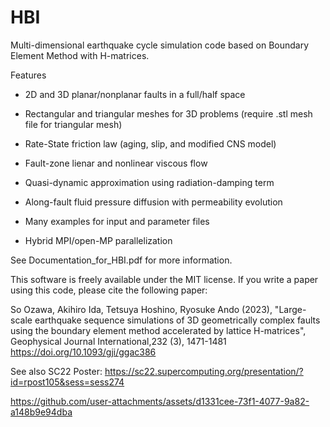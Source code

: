 # HBI
Multi-dimensional earthquake cycle simulation code based on Boundary Element Method with H-matrices.

Features

- 2D and 3D planar/nonplanar faults in a full/half space

- Rectangular and triangular meshes for 3D problems (require .stl mesh file for triangular mesh)

- Rate-State friction law (aging, slip, and modified CNS model)

- Fault-zone lienar and nonlinear viscous flow

- Quasi-dynamic approximation using radiation-damping term

- Along-fault fluid pressure diffusion with permeability evolution

- Many examples for input and parameter files

- Hybrid MPI/open-MP parallelization

See Documentation_for_HBI.pdf for more information.

This software is freely available under the MIT license.
If you write a paper using this code, please cite the following paper:

So Ozawa, Akihiro Ida, Tetsuya Hoshino, Ryosuke Ando (2023),
"Large-scale earthquake sequence simulations of 3D geometrically complex faults using the boundary element method accelerated by lattice H-matrices", Geophysical Journal International,232 (3), 1471-1481 https://doi.org/10.1093/gji/ggac386

See also
SC22 Poster: https://sc22.supercomputing.org/presentation/?id=rpost105&sess=sess274

https://github.com/user-attachments/assets/d1331cee-73f1-4077-9a82-a148b9e94dba


